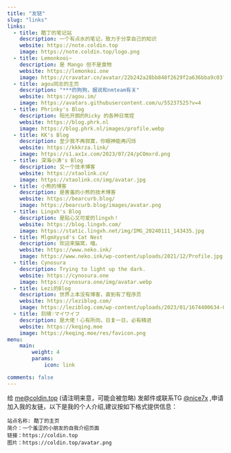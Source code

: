 ```yaml
---
title: "友链"
slug: "links"
links:
  - title: 酷丁的笔记站
    description: 一个有点水的笔记，致力于分享自己的知识
    website: https://note.coldin.top
    image: https://note.coldin.top/logo.png
  - title: Lemonkooi~
    description: 是 Mango 但不是食物
    website: https://lemonkoi.one
    image: https://cravatar.cn/avatar/22b242a28bb848f2629f2a636bba9c03?s=1000
  - title: agou同志的主页
    description: "***的狗狗，据说和nmteam有关"
    website: https://agou.im/
    image: https://avatars.githubusercontent.com/u/55237525?v=4
  - title: Phrinky's Blog
    description: 阳光开朗的Ricky 的各种日常捏
    website: https://blog.phrk.nl
    image: https://blog.phrk.nl/images/profile.webp
  - title: KK's Blog
    description: 至少我不再寂寞，你眼神能再闪烁
    website: https://kkkrza.link/
    image: https://s1.ax1x.com/2023/07/24/pCOmxrd.png
  - title: 深海小涛's Blog
    description: 又一个技术博客
    website: https://xtaolink.cn/
    image: https://xtaolink.cn/img/avatar.jpg
  - title: 小熊的博客
    description: 是害羞的小熊的技术博客
    website: https://bearcurb.blog/
    image: https://bearcurb.blog/images/avatar.png
  - title: Lingxh's Blog
    description: 是贴心又可爱的lingxh！
    website: https://blog.lingxh.com/
    image: https://static.lingxh.net/img/IMG_20240111_143435.jpg
  - title: MlgmXyysd's Cat Nest
    description: 欢迎来猫窝，喵。
    website: https://www.neko.ink/
    image: https://www.neko.ink/wp-content/uploads/2021/12/Profile.jpg
  - title: Cynosura
    description: Trying to light up the dark.
    website: https://cynosura.one
    image: https://cynosura.one/img/avatar.webp
  - title: Lezi的Blog
    description: 世界上本没有博客，直到有了程序员
    website: https://leziblog.com/
    image: https://leziblog.com/wp-content/uploads/2023/01/1674400634-QQ%E5%9B%BE%E7%89%8720230122231613.jpg
  - title: 刻晴♡マイワイフ
    description: 是大佬！心有所向，日复一日，必有精进
    website: https://keqing.moe
    image: https://keqing.moe/res/favicon.png
menu:
    main: 
        weight: 4
        params:
            icon: link

comments: false
---
```


给 me@coldin.top (请注明来意，可能会被忽略) 发邮件或联系TG [@nice7x](https://t.me/nice7x) ,申请加入我的友链，以下是我的个人介绍,建议按如下格式提供信息：
```
站点名称: 酷丁的主页
简介：一个羞涩的小朋友的自我介绍页面
链接：https://coldin.top
图片：https://coldin.top/avatar.png
```
